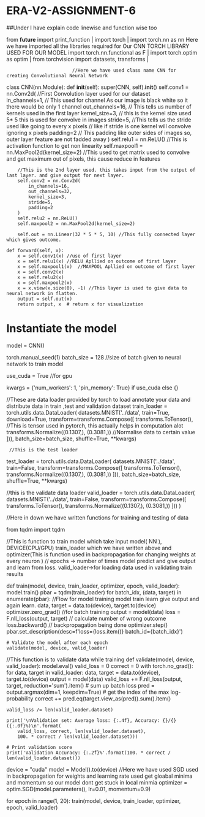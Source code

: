 # ERA-V2-ASSIGNMENT-6











##Under I have explain code linewise and function wise too 














from __future__ import print_function              |
import torch                                       |
import torch.nn as nn                               Here we have imported all the libraries required for Our CNN    TORCH  LIBRARY USED FOR OUR MODEL
import torch.nn.functional as F                    |
import torch.optim as optim                        |
from torchvision import datasets, transforms       |





                            //Here we have used class name CNN for creating Convolutional Neural Network
class CNN(nn.Module):
    def __init__(self):
        super(CNN, self).__init__()
        self.conv1 = nn.Conv2d(                 //First Convolution layer used for our dataset  
            in_channels=1, // This used for channel  As our image is black white so it there would be only 1 channel
            out_channels=16,  // This tells us number of  kernels used in the first layer 
            kernel_size=3, // this is the kernel size used 5* 5 this is used for convolve in images
            stride=5,  //This tells us the stride used like going to every x pixels // like if stride is one  kernel will convolve ignoring x pixels 
            padding=2  // This padding like outer sides of images so, outer layer feature are not fadded away 
        )
        self.relu1 = nn.ReLU()   //This is activation function to get non linearity 
        self.maxpool1 = nn.MaxPool2d(kernel_size=2) //This used to get matrix used to convolve and get maximum out of pixels, this cause reduce in features

        //This is the 2nd layer used. this takes input from the output of last layer. and give output for next layer.
        self.conv2 = nn.Conv2d(
            in_channels=16,
            out_channels=32,
            kernel_size=3,
            stride=5,
            padding=2
        )
        self.relu2 = nn.ReLU() 
        self.maxpool2 = nn.MaxPool2d(kernel_size=2)
        
        self.out = nn.Linear(32 * 5 * 5, 10) //This fully connected layer which gives outcome. 

    def forward(self, x):
        x = self.conv1(x) //use of first layer
        x = self.relu1(x) //RELU Apllied on outcome of first layer
        x = self.maxpool1(x)  //MAXPOOL Apllied on outcome of first layer
        x = self.conv2(x)
        x = self.relu2(x)
        x = self.maxpool2(x)
        x = x.view(x.size(0), -1) //This layer is used to give data to neural network in flatten.
        output = self.out(x)
        return output, x  # return x for visualization

# Instantiate the model
model = CNN()





torch.manual_seed(1)
batch_size = 128 //size of batch given to neural network to train model

use_cuda = True //for gpu

kwargs = {'num_workers': 1, 'pin_memory': True} if use_cuda else {}

//These are data loader provided by torch to load annotate your data and distribute data in train ,test and validation dataset
train_loader = torch.utils.data.DataLoader(
    datasets.MNIST('../data', train=True, download=True,
                    transform=transforms.Compose([
                        transforms.ToTensor(), //This is tensor used in pytorch, this actually helps in computation alot 
                        transforms.Normalize((0.1307,), (0.3081,))  //Normalise data to certain value
                    ])),
    batch_size=batch_size, shuffle=True, **kwargs)


     //This is the test loader
test_loader = torch.utils.data.DataLoader(
    datasets.MNIST('../data', train=False, transform=transforms.Compose([
                        transforms.ToTensor(),
                        transforms.Normalize((0.1307,), (0.3081,))
                    ])),
    batch_size=batch_size, shuffle=True, **kwargs)
    
//this is the validate data loader 
valid_loader = torch.utils.data.DataLoader(
    datasets.MNIST('../data', train=False, transform=transforms.Compose([
                        transforms.ToTensor(),
                        transforms.Normalize((0.1307,), (0.3081,))
    ]))
)




//Here in down we have written functions for training  and testing of data 

from tqdm import tqdm


//This is function to train model which take input model( NN ), DEVICE(CPU/GPU) train_loader which we have written above and optimizer(This is function used in backpropagation for changing weights at every neuron ) 
// epochs -> number of times model predict and give output and learn from loss.  valid_loader->for loading data used in validating train results

def train(model, device, train_loader, optimizer, epoch, valid_loader):
    model.train()
    pbar = tqdm(train_loader)
    for batch_idx, (data, target) in enumerate(pbar):                         //Flow for model training model train learn  give output and again learn.
        data, target = data.to(device), target.to(device)
        optimizer.zero_grad() //for batch training 
        output = model(data)
        loss = F.nll_loss(output, target) // calculate number of wrong outcome
        loss.backward() // backpropagation being  done
        optimizer.step()
        pbar.set_description(desc=f'loss={loss.item()} batch_id={batch_idx}')

    # Validate the model after each epoch
    validate(model, device, valid_loader)


//This function is to validate data while training
def validate(model, device, valid_loader):
    model.eval()
    valid_loss = 0
    correct = 0
    with torch.no_grad():
        for data, target in valid_loader:
            data, target = data.to(device), target.to(device)
            output = model(data)
            valid_loss += F.nll_loss(output, target, reduction='sum').item()  # sum up batch loss
            pred = output.argmax(dim=1, keepdim=True)  # get the index of the max log-probability
            correct += pred.eq(target.view_as(pred)).sum().item()

    valid_loss /= len(valid_loader.dataset)

    print('\nValidation set: Average loss: {:.4f}, Accuracy: {}/{} ({:.0f}%)\n'.format(
        valid_loss, correct, len(valid_loader.dataset),
        100. * correct / len(valid_loader.dataset)))

    # Print validation score
    print('Validation Accuracy: {:.2f}%'.format(100. * correct / len(valid_loader.dataset)))


device = "cuda"
model = Model().to(device)
 //Here we have used SGD used   in backpropagation for weights and learning rate used  get gloabal minima and momentum so our model dont get stuck in local minmia
optimizer = optim.SGD(model.parameters(), lr=0.01, momentum=0.9)

for epoch in range(1, 20):
    train(model, device, train_loader, optimizer, epoch, valid_loader)


